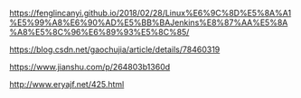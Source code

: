 https://fenglincanyi.github.io/2018/02/28/Linux%E6%9C%8D%E5%8A%A1%E5%99%A8%E6%90%AD%E5%BB%BAJenkins%E8%87%AA%E5%8A%A8%E5%8C%96%E6%89%93%E5%8C%85/

https://blog.csdn.net/gaochujia/article/details/78460319

https://www.jianshu.com/p/264803b1360d

http://www.eryajf.net/425.html
